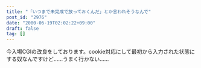 ```yaml
---
title: "「いつまで未完成で放っておくんだ」とか言われそうなんで"
post_id: "2976"
date: "2000-06-19T02:02:22+09:00"
draft: false
tag: []
---
```



今入場CGIの改良をしております。cookie対応にして最初から入力された状態にする奴なんですけど……うまく行かない……
